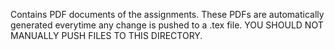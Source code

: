 Contains PDF documents of the assignments. These PDFs are automatically generated everytime any change is pushed to a .tex file. YOU SHOULD NOT MANUALLY PUSH FILES TO THIS DIRECTORY.
